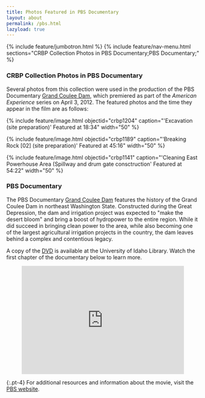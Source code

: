 ```yaml
---
title: Photos Featured in PBS Documentary
layout: about
permalink: /pbs.html
lazyload: true
---
```


{% include feature/jumbotron.html %}
{% include feature/nav-menu.html sections="CRBP Collection Photos in PBS Documentary;PBS Documentary;" %}

### CRBP Collection Photos in PBS Documentary

Several photos from this collection were used in the production of the PBS Documentary [Grand Coulee Dam](http://www.pbs.org/wgbh/americanexperience/films/coulee/), which premiered as part of the *American Experience* series on April 3, 2012. The featured photos and the time they appear in the film are as follows:

{% include feature/image.html objectid="crbp1204" caption="'Excavation (site preparation)' Featured at 18:34" width="50" %}

{% include feature/image.html objectid="crbp1189" caption="'Breaking Rock [02] (site preparation)' Featured at 45:16" width="50" %}

{% include feature/image.html objectid="crbp1141" caption="'Cleaning East Powerhouse Area (Spillway and drum gate consctruction' Featured at 54:22" width="50" %}

### PBS Documentary

The PBS Documentary [Grand Coulee Dam](https://www.pbs.org/wgbh/americanexperience/films/coulee/#part01) features the history of the Grand Coulee Dam in northeast Washington State. Constructed during the Great Depression, the dam and irrigation project was expected to "make the desert bloom" and bring a boost of hydropower to the entire region. While it did succeed in bringing clean power to the area, while also becoming one of the largest agricultural irrigation projects in the country, the dam leaves behind a complex and contentious legacy. 

A copy of the [DVD](https://search.lib.uidaho.edu/permalink/f/m1uotc/CP71176536250001451) is available at the University of Idaho Library. Watch the first chapter of the documentary below to learn more.

<figure class="about-narrowed-content">
<div class="pbs-viral-player-wrapper" style="position: relative; padding-top: calc(56.25% + 43px);">
<iframe src="https://player.pbs.org/viralplayer/2215879030/" allowfullscreen style="position: absolute; top: 0; width: 100%; height: 100%; border: 0;"></iframe>
</div>
</figure>

{:.pt-4}
For additional resources and information about the movie, visit the [PBS website](http://www.pbs.org/wgbh/americanexperience/films/coulee/player/).

